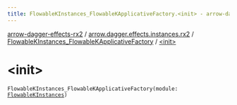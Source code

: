 ```yaml
---
title: FlowableKInstances_FlowableKApplicativeFactory.<init> - arrow-dagger-effects-rx2
---
```


[arrow-dagger-effects-rx2](../../index.html) / [arrow.dagger.effects.instances.rx2](../index.html) / [FlowableKInstances_FlowableKApplicativeFactory](index.html) / [&lt;init&gt;](./-init-.html)

# &lt;init&gt;

`FlowableKInstances_FlowableKApplicativeFactory(module: `[`FlowableKInstances`](../-flowable-k-instances/index.html)`)`